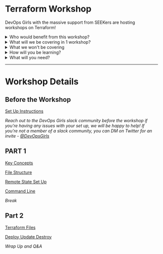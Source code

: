 # Terraform Workshop

DevOps Girls with the massive support from SEEKers are hosting workshops on Terraform!

<details><summary>Who would benefit from this workshop?</summary><p>

- People in tech exploring options for 'infrastructure as code'
- Anyone looking to add new skills to their resume
- People in tech curious about Terraform, but haven't had a chance to use it

</p></details>

<details><summary>What will we be covering in 1 workshop?</summary><p>

- High level introduction of Terraform concepts
- Terraform file structures
- Setting up a remote state in AWS
- Configuring an s3 bucket for website hosting
- Terraform in the command line
- Clean up/Summary

</p></details>

<details><summary>What we won't be covering</summary><p>

- This will not be covering AWS cloud 101 topics, see our previous bootcamp content for this

</p></details>

<details><summary>How will you be learning?</summary><p>

The workshop will be a mix of theoretical, hands-on, collaboration and solo work.

</p></details>

<details><summary>What will you need?</summary><p>


- Access to an AWS account with Admin Privileges
- Time to complete set-up steps prior to the workshop - Set Up Steps are [HERE](workshop-content/00-set-up.md)

**NOTE: We'll provide optional time prior to the workshop for set up help for peope who need it**

</p></details>

***



# Workshop Details

## Before the Workshop
[Set Up Instructions](workshop-content/00-set-up.md)

*Reach out to the DevOps Girls slack community before the workshop if you're having any issues with your set up, we will be happy to help!*
*If you're not a member of a slack community, you can DM on Twitter for an invite - [@DevOpsGirls](https://twitter.com/DevOpsGirls)*

## PART 1
[Key Concepts](workshop-content/01-key-concepts.md)

[File Structure](workshop-content/02-file-structure.md)

[Remote State Set Up](workshop-content/03-remote-state-set-up.md)

[Command Line](workshop-content/04-command-line.md)

*Break*

## Part 2

[Terraform Files](workshop-content/05-terraform-files.md)

[Deploy Update Destroy](workshop-content/06-deploy-update-destroy.md)


*Wrap Up and Q&A*
